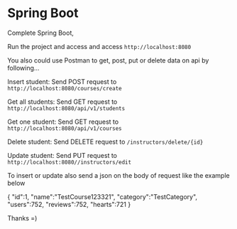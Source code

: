 # Spring Boot

Complete Spring Boot,

Run the project and access and access `http://localhost:8080`

You also could use Postman to get, post, put or delete data on api by following...

Insert student: Send POST request to `http://localhost:8080/courses/create`

Get all students: Send GET request to `http://localhost:8080/api/v1/students`

Get one student: Send GET request to `http://localhost:8080/api/v1/courses`

Delete student: Send DELETE request to `/instructors/delete/{id}`

Update student: Send PUT request to `http://localhost:8080//instructors/edit`

To insert or update also send a json on the body of request like the example below

{
  "id":1,
  "name":"TestCourse123321",
  "category":"TestCategory",
  "users":752,
  "reviews":752,
  "hearts":721
}

Thanks =)
